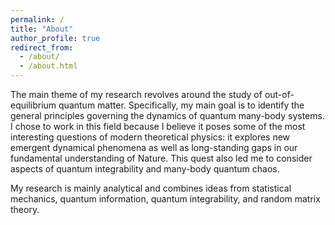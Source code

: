 ```yaml
---
permalink: /
title: "About"
author_profile: true
redirect_from: 
  - /about/
  - /about.html
---
```


The main theme of my research revolves around the study of out-of-equilibrium quantum matter. Specifically, my main goal is to identify the general principles governing the dynamics of quantum many-body systems. I chose to work in this field because I believe it poses some of the most interesting questions of modern theoretical physics: it explores new emergent dynamical phenomena as well as long-standing gaps in our fundamental understanding of Nature. This quest also led me to consider aspects of quantum integrability and many-body quantum chaos.

My research is mainly analytical and combines ideas from statistical mechanics, quantum information, quantum integrability, and random matrix theory.
